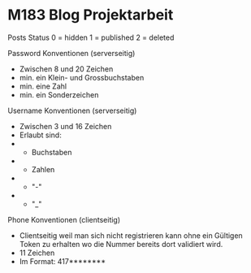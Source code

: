 # M183 Blog Projektarbeit

Posts Status
0 = hidden
1 = published
2 = deleted

Password Konventionen (serverseitig)
- Zwischen 8 und 20 Zeichen
- min. ein Klein- und Grossbuchstaben
- min. eine Zahl
- min. ein Sonderzeichen

Username Konventionen (serverseitig)
- Zwischen 3 und 16 Zeichen
- Erlaubt sind:
- - Buchstaben
- - Zahlen
- - "-"
- - "_"

Phone Konventionen (clientseitig)
- Clientseitig weil man sich nicht registrieren kann ohne ein Gültigen Token zu erhalten wo die Nummer bereits dort validiert wird.
- 11 Zeichen
- Im Format: 417********
